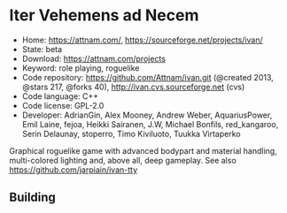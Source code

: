 # Iter Vehemens ad Necem

- Home: https://attnam.com/, https://sourceforge.net/projects/ivan/
- State: beta
- Download: https://attnam.com/projects
- Keyword: role playing, roguelike
- Code repository: https://github.com/Attnam/ivan.git (@created 2013, @stars 217, @forks 40), http://ivan.cvs.sourceforge.net (cvs)
- Code language: C++
- Code license: GPL-2.0
- Developer: AdrianGin, Alex Mooney, Andrew Weber, AquariusPower, Emil Laine, fejoa, Heikki Sairanen, J.W, Michael Bonfils, red_kangaroo, Serin Delaunay, stoperro, Timo Kiviluoto, Tuukka Virtaperko

Graphical roguelike game with advanced bodypart and material handling, multi-colored lighting and, above all, deep gameplay.
See also https://github.com/jarpiain/ivan-tty

## Building
